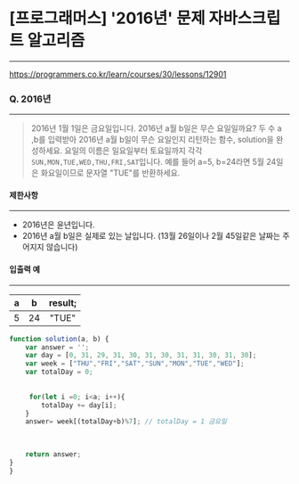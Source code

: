 # [프로그래머스] '2016년' 문제 자바스크립트 알고리즘
-------
https://programmers.co.kr/learn/courses/30/lessons/12901
### Q. 2016년
-----

> 2016년 1월 1일은 금요일입니다. 2016년 a월 b일은 무슨 요일일까요? 두 수 a ,b를 입력받아 2016년 a월 b일이 무슨 요일인지 리턴하는 함수, solution을 완성하세요. 요일의 이름은 일요일부터 토요일까지 각각 ```SUN,MON,TUE,WED,THU,FRI,SAT```입니다. 예를 들어 a=5, b=24라면 5월 24일은 화요일이므로 문자열 "TUE"를 반환하세요.


#### 제한사항 
---
* 2016년은 윤년입니다.
* 2016년 a월 b일은 실제로 있는 날입니다. (13월 26일이나 2월 45일같은 날짜는 주어지지 않습니다)
#### 입출력 예  
----
|a|b|result;
|:---:|:---:|:---:|
|5|24|"TUE"|


```js
function solution(a, b) {
    var answer = '';
    var day = [0, 31, 29, 31, 30, 31, 30, 31, 31, 30, 31, 30];
    var week = ["THU","FRI","SAT","SUN","MON","TUE","WED"];
    var totalDay = 0;
    
 
     for(let i =0; i<a; i++){
        totalDay += day[i]; 
    }
    answer= week[(totalDay+b)%7]; // totalDay = 1 금요일

   
    
    return answer;
}
}
``` 



